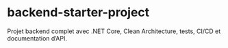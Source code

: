 # backend-starter-project
Projet backend complet avec .NET Core, Clean Architecture, tests, CI/CD et documentation d’API.

